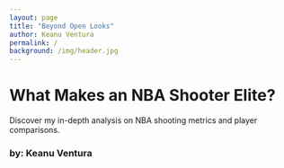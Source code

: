 ```yaml
---
layout: page
title: "Beyond Open Looks"
author: Keanu Ventura
permalink: /
background: /img/header.jpg
---
```


# What Makes an NBA Shooter Elite?

Discover my in-depth analysis on NBA shooting metrics and player comparisons.

### by: Keanu Ventura